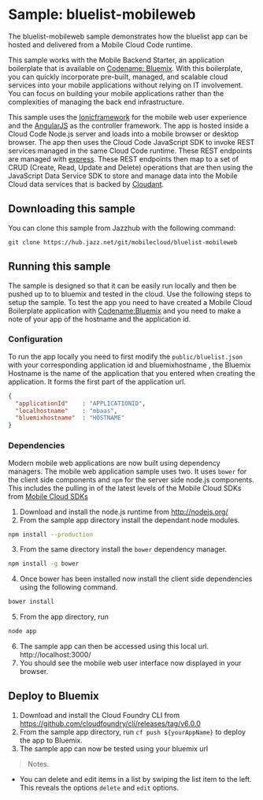 Sample: bluelist-mobileweb
===

The bluelist-mobileweb sample demonstrates how the bluelist app can be hosted and delivered from a Mobile Cloud Code runtime.

This sample works with the Mobile Backend Starter, an application boilerplate that is available on [Codename: Bluemix](https://www.ng.bluemix.net).  With this boilerplate, you can quickly incorporate pre-built, managed, and scalable cloud services into your mobile applications without relying on IT involvement. You can focus on building your mobile applications rather than the complexities of managing the back end infrastructure.

This sample uses the [Ionicframework](https://ionicframework.com) for the mobile web user experience and the  [AngularJS](https://angularjs.org/) as the controller framework. The app is hosted inside a Cloud Code Node.js server and loads into a mobile browser or desktop browser. The app then uses the Cloud Code JavaScript SDK to invoke REST services managed in the same Cloud Code runtime. These REST endpoints are managed with [express](http://expressjs.com/). These REST endpoints then map to a set of CRUD (Create, Read, Update and Delete) operations that are then using the JavaScript Data Service SDK to store and manage data into the Mobile Cloud data services that is backed by [Cloudant](https://cloudant.com/).


Downloading this sample
---

You can clone this sample from Jazzhub with the following command:

    git clone https://hub.jazz.net/git/mobilecloud/bluelist-mobileweb


Running this sample
---
The sample is designed so that it can be easily run locally and then be pushed up to to bluemix and tested in the cloud. Use the following steps to setup the sample. To test the app you need to have created a Mobile Cloud Boilerplate application with [Codename:Bluemix](http://bluemix.net) and you need to make a note of your app of the hostname and the application id.

### Configuration

To run the app locally you need to first modify the ```public/bluelist.json``` with your corresponding application id and bluemixhostname  , the Bluemix Hostname is the name of the application that you entered when creating the application. It forms the first part of the application url.

```json
{
  "applicationId"    : "APPLICATIONID",
  "localhostname"    : "mbaas",
  "bluemixhostname"  : "HOSTNAME"
}

```

### Dependencies
Modern mobile web applications are now built using dependency managers. The mobile web application sample uses two. It uses ```bower``` for the client side  components and ```npm``` for the server side node.js components. This includes the pulling in of the latest levels of the Mobile Cloud SDKs from [Mobile Cloud SDKs](https://hub.jazz.net/user/mobilec)

1. Download and install the node.js runtime from http://nodejs.org/
2. From the sample app directory install the dependant node modules.
```bash
npm install --production
```
3. From the same directory install the ```bower``` dependency manager.
```bash
npm install -g bower
```
4. Once bower has been installed now install the client side dependencies using the following command.
```bash
bower install
```
5. From the app directory, run
```bash
node app
```
6. The sample app can then be accessed using this local url. http://localhost:3000/
7. You should see the mobile web user interface now displayed in your browser.


Deploy to Bluemix
---
1. Download and install the Cloud Foundry CLI from https://github.com/cloudfoundry/cli/releases/tag/v6.0.0
2. From the sample app directory, run ```cf push ${yourAppName}``` to deploy the app to Bluemix.
3. The sample app can now be tested using your bluemix url

> Notes.  
 - You can delete and edit items in a list by swiping the list item to the left. This reveals the options `delete` and `edit` options.
